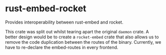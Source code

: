 # rust-embed-rocket

Provides interoperability between rust-embed and rocket.

This crate was split out whilst tearing apart the original `daemon` crate.
A better design would be to create a `rocket-embed` crate that also allows us to remove the code duplication between the routes of the binary.
Currently, we have to re-declare the embed-routes in every frontend.
